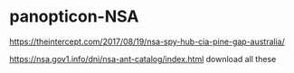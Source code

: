 # panopticon-NSA

https://theintercept.com/2017/08/19/nsa-spy-hub-cia-pine-gap-australia/

https://nsa.gov1.info/dni/nsa-ant-catalog/index.html
download all these 
